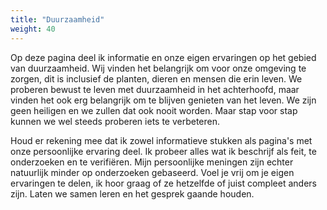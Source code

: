 ```yaml
---
title: "Duurzaamheid"
weight: 40
---
```


Op deze pagina deel ik informatie en onze eigen ervaringen op het gebied van duurzaamheid. Wij vinden het belangrijk om voor onze omgeving te zorgen, dit is inclusief de planten, dieren en mensen die erin leven. We proberen bewust te leven met duurzaamheid in het achterhoofd, maar vinden het ook erg belangrijk om te blijven genieten van het leven. We zijn geen heiligen en we zullen dat ook nooit worden. Maar stap voor stap kunnen we wel steeds proberen iets te verbeteren.

Houd er rekening mee dat ik zowel informatieve stukken als pagina's met onze persoonlijke ervaring deel. Ik probeer alles wat ik beschrijf als feit, te onderzoeken en te verifiëren. Mijn persoonlijke meningen zijn echter natuurlijk minder op onderzoeken gebaseerd. Voel je vrij om je eigen ervaringen te delen, ik hoor graag of ze hetzelfde of juist compleet anders zijn. Laten we samen leren en het gesprek gaande houden.
